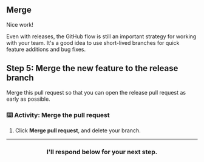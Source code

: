 ## Merge

Nice work!

Even with releases, the GitHub flow is still an important strategy for working with your team. It's a good idea to use short-lived branches for quick feature additions and bug fixes.

## Step 5: Merge the new feature to the release branch

Merge this pull request so that you can open the release pull request as early as possible.

### :keyboard: Activity: Merge the pull request

1. Click **Merge pull request**, and delete your branch.

<hr>
<h3 align="center">I'll respond below for your next step.</h3>
